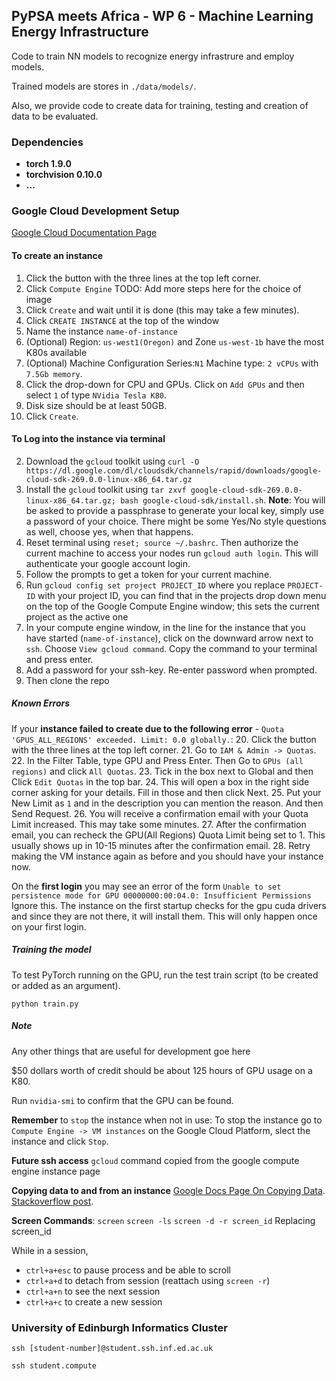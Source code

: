 ## PyPSA meets Africa - WP 6 - Machine Learning Energy Infrastructure

Code to train NN models to recognize energy infrastrure and employ models.

Trained models are stores in ```./data/models/```.

Also, we provide code to create data for training, testing and creation of data to be evaluated.


### Dependencies

* **torch 1.9.0**
* **torchvision 0.10.0**
* **...**


### Google Cloud Development Setup

[Google Cloud Documentation Page](https://cloud.google.com/docs/)

#### To create an instance
1. Click the button with the three lines at the top left corner.
2. Click ```Compute Engine```
TODO: Add more steps here for the choice of image
9. Click ```Create``` and wait until it is done (this may take a few minutes).
12. Click  ```CREATE INSTANCE```  at the top of the window
13. Name the instance ```name-of-instance```
14. (Optional) Region: ```us-west1(Oregon)``` and Zone ```us-west-1b``` have the most K80s available
15. (Optional) Machine Configuration Series:```N1``` Machine type: ```2 vCPUs``` with ```7.5Gb memory```.
16. Click the drop-down for CPU and GPUs. Click on ```Add GPUs``` and then select `1` of type ```NVidia Tesla K80```.
17. Disk size should be at least 50GB. 
18. Click ```Create```.

#### To Log into the instance via terminal
2. Download the `gcloud` toolkit using ```curl -O https://dl.google.com/dl/cloudsdk/channels/rapid/downloads/google-cloud-sdk-269.0.0-linux-x86_64.tar.gz```
3. Install the `gcloud` toolkit using ```tar zxvf google-cloud-sdk-269.0.0-linux-x86_64.tar.gz; bash google-cloud-sdk/install.sh```.
**Note**: You will be asked to provide a passphrase to generate your local key, simply use a password of your choice. There might be some Yes/No style questions as well, choose yes, when that happens.
4. Reset terminal using ```reset; source ~/.bashrc```. Then authorize the current machine to access your nodes run ```gcloud auth login```. This will authenticate your google account login.
3. Follow the prompts to get a token for your current machine.
4. Run ```gcloud config set project PROJECT_ID``` where you replace `PROJECT-ID` with your project ID, you can find that in the projects drop down menu on the top of the Google Compute Engine window; this sets the current project as the active one
5. In your compute engine window, in the line for the instance  that you have started (`name-of-instance`), click on the downward arrow next to ```ssh```. Choose ```View gcloud command```. Copy the command to your terminal and press enter.
6. Add a password for your ssh-key. Re-enter password when prompted.
11. Then clone the repo

##### Known Errors
If your **instance failed to create due to the following error** - ```Quota 'GPUS_ALL_REGIONS' exceeded. Limit: 0.0 globally.```:
20. Click the button with the three lines at the top left corner.
21. Go to ```IAM & Admin -> Quotas```.
22. In the Filter Table, type GPU and Press Enter. Then Go to ```GPUs (all regions)``` and click ```All Quotas```.
23. Tick in the box next to Global and then Click ```Edit Quotas``` in the top bar. 
24. This will open a box in the right side corner asking for your details. Fill in those and then click Next.
25. Put your New Limit as ```1``` and in the description you can mention the reason. And then Send Request. 
26. You will receive a confirmation email with your Quota Limit increased. This may take some minutes.
27. After the confirmation email, you can recheck the GPU(All Regions) Quota Limit being set to 1. This usually shows up in 10-15 minutes after the confirmation email. 
28. Retry making the VM instance again as before and you should have your instance now. 

On the **first login** you may see an error of the form `Unable to set persistence mode for GPU 00000000:00:04.0: Insufficient Permissions`
Ignore this.  The instance on the first startup checks for the gpu cuda drivers and since they are not there, it will install them. This will only happen once on your first login.


##### Training the model 
To test PyTorch running on the GPU, run the test train script (to be created or added as an argument).
```
python train.py
```

##### Note
Any other things that are useful for development goe here

$50 dollars worth of credit should be about 125 hours of GPU usage on a K80.

Run ```nvidia-smi``` to confirm that the GPU can be found.

**Remember** to ```stop``` the instance when not in use:
To stop the instance go to `Compute Engine -> VM instances` on the Google Cloud Platform, slect the instance and click ```Stop```.

**Future ssh access** `gcloud` command copied from the google compute engine instance page

**Copying data to and from an instance**
[Google Docs Page On Copying Data](https://cloud.google.com/filestore/docs/copying-data).
[Stackoverflow post](https://stackoverflow.com/questions/27857532/rsync-to-google-compute-engine-instance-from-jenkins).

**Screen Commands**:
```screen```
```screen -ls```
```screen -d -r screen_id```  Replacing screen_id 

While in a session,
- ```ctrl+a+esc``` to pause process and be able to scroll
- ```ctrl+a+d``` to detach from session (reattach using ```screen -r```)
- ```ctrl+a+n``` to see the next session
- ```ctrl+a+c``` to create a new session


### University of Edinburgh Informatics Cluster

```
ssh [student-number]@student.ssh.inf.ed.ac.uk
```
```
ssh student.compute
```

